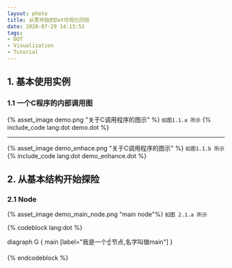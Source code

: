 ```yaml
---
layout: photo
title: 从零开始的Dot可视化历险
date: 2020-07-29 14:13:53
tags:
- DOT
- Visualization
- Tutorial
---
```

## 1. 基本使用实例

### 1.1 一个C程序的内部调用图

{% asset_image demo.png "关于C调用程序的图示" %}
`如图1.1.a 所示`
{% include_code lang:dot demo.dot %}
******
{% asset_image demo_enhace.png "关于C调用程序的图示" %}
`如图1.1.b 所示`
{% include_code lang:dot demo_enhance.dot %}

## 2. 从基本结构开始探险

### 2.1 Node

{% asset_image demo_main_node.png "main node"%}
`如图 2.1.a 所示`

{% codeblock lang:dot %}

diagraph G {
    main [label="我是一个☝️节点,名字叫做main"]
}

{% endcodeblock %}